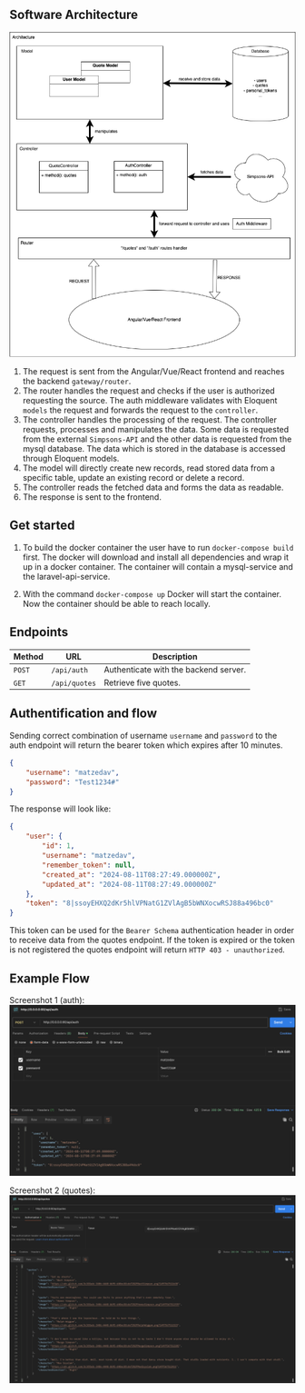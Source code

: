 ## Software Architecture

![alt text](https://github.com/matzedav/challenge-hanseatic/blob/main/images/Architecture.png?raw=true)

1. The request is sent from the Angular/Vue/React frontend and reaches the backend `gateway/router`. 
2. The router handles the request and checks if the user is authorized requesting the source. The auth middleware validates with Eloquent `models` the request and forwards the request to the `controller`. 
3. The controller handles the processing of the request. The controller requests, processes and manipulates the data. Some data is requested from the external `Simpsons-API` and the other data is requested from the mysql database. The data which is stored in the database is accessed through Eloquent models. 
4. The model will directly create new records, read stored data from a specific table, update an existing record or delete a record.
5. The controller reads the fetched data and forms the data as readable.
6. The response is sent to the frontend. 

## Get started

1. To build the docker container the user have to run `docker-compose build` first. The docker will download and install all dependencies and wrap it up in a docker container. The container will contain a mysql-service and the laravel-api-service. 

2. With the command `docker-compose up` Docker will start the container. Now the container should be able to reach locally.

## Endpoints

| Method   | URL           | Description                           | 
| -------- | ------------- |-------------------------------------- |
| `POST`   | `/api/auth`   | Authenticate with the backend server. |
| `GET`    | `/api/quotes` | Retrieve five quotes.                 |

## Authentification and flow

Sending correct combination of username `username` and `password` to the auth endpoint will return the bearer token which expires after 10 minutes.

```json
{
    "username": "matzedav",
    "password": "Test1234#"    
}
```

The response will look like:
```json
{
    "user": {
        "id": 1,
        "username": "matzedav",
        "remember_token": null,
        "created_at": "2024-08-11T08:27:49.000000Z",
        "updated_at": "2024-08-11T08:27:49.000000Z"
    },
    "token": "8|ssoyEHXQ2dKr5hlVPNatG1ZVlAgB5bWNXocwRSJ88a496bc0"
}
```

This token can be used for the `Bearer Schema` authentication header in order to receive data from the quotes endpoint. If the token is expired or the token is not registered the quotes endpoint will return `HTTP 403 - unauthorized`.


## Example Flow

Screenshot 1 (auth):
![alt text](https://github.com/matzedav/challenge-hanseatic/blob/main/images/POST_auth.png?raw=true)

Screenshot 2 (quotes):
![alt text](https://github.com/matzedav/challenge-hanseatic/blob/main/images/GET_quotes.png?raw=true)
